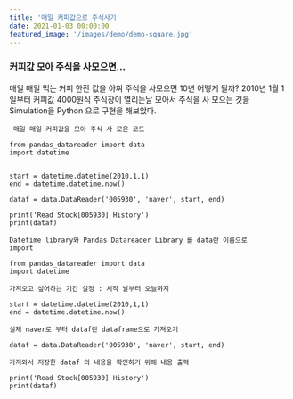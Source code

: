 ```yaml
---
title: '매일 커피값으로 주식사기'
date: 2021-01-03 00:00:00
featured_image: '/images/demo/demo-square.jpg'
---
```


### 커피값 모아 주식을 사모으면... 
매일 매일 먹는 커피 한잔 값을 아껴 주식을 사모으면 10년 어떻게 될까?
2010년 1월 1일부터 커피값 4000원식 주식장이 열리는날 모아서 주식을 사 모으는 것을 Simulation을 Python 으로 구현을 해보았다.

<code> 매일 매일 커피값을 모아 주식 사 모은 코드</code>   
    
```
from pandas_datareader import data
import datetime


start = datetime.datetime(2010,1,1)
end = datetime.datetime.now()

dataf = data.DataReader('005930', 'naver', start, end)

print('Read Stock[005930] History')
print(dataf)
```
<code>Datetime library와 Pandas Datareader Library 를 data란 이름으로 import</code>   
    
```
from pandas_datareader import data
import datetime
```

<code>가져오고 싶어하는 기간 설정 : 시작 날부터 오늘까지</code>   
    
```
start = datetime.datetime(2010,1,1)
end = datetime.datetime.now()
```

<code>실제 naver로 부터 dataf란 dataframe으로 가져오기</code>   
    
```
dataf = data.DataReader('005930', 'naver', start, end)
```

<code>가져와서 저장한 dataf 의 내용을 확인하기 위해 내용 출력 </code>   
    
```
print('Read Stock[005930] History')
print(dataf)
```
